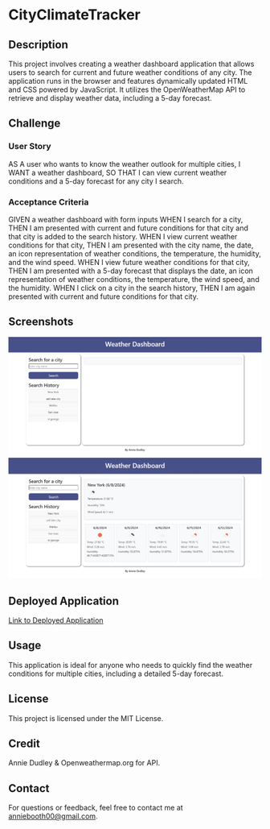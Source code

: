 # CityClimateTracker

## Description

This project involves creating a weather dashboard application that allows users to search for current and future weather conditions of any city. The application runs in the browser and features dynamically updated HTML and CSS powered by JavaScript. It utilizes the OpenWeatherMap API to retrieve and display weather data, including a 5-day forecast.

## Challenge
### User Story

AS A user who wants to know the weather outlook for multiple cities,
I WANT a weather dashboard,
SO THAT I can view current weather conditions and a 5-day forecast for any city I search.

### Acceptance Criteria

GIVEN a weather dashboard with form inputs
WHEN I search for a city, THEN I am presented with current and future conditions for that city and that city is added to the search history.
WHEN I view current weather conditions for that city, THEN I am presented with the city name, the date, an icon representation of weather conditions, the temperature, the humidity, and the wind speed.
WHEN I view future weather conditions for that city, THEN I am presented with a 5-day forecast that displays the date, an icon representation of weather conditions, the temperature, the wind speed, and the humidity.
WHEN I click on a city in the search history, THEN I am again presented with current and future conditions for that city.

## Screenshots
![Weather Dashboard Home](./assets/img/Blank-Dashboard.jpg)
![Weather Dashboard Results](./assets/img/Content-Dashboard.jpg)

## Deployed Application
[Link to Deployed Application](https://anniebooth00.github.io/Weather-Dashboard/)

## Usage
This application is ideal for anyone who needs to quickly find the weather conditions for multiple cities, including a detailed 5-day forecast.

## License
This project is licensed under the MIT License.

## Credit
Annie Dudley & Openweathermap.org for API.

## Contact
For questions or feedback, feel free to contact me at anniebooth00@gmail.com.

